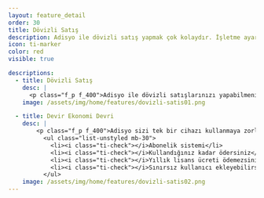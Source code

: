 ```yaml
---
layout: feature_detail
order: 30
title: Dövizli Satış
description: Adisyo ile dövizli satış yapmak çok kolaydır. İşletme ayarlarından dövizli satışı aktif ederek satış yapmaya hemen başlayabilirsiniz.
icon: ti-marker
color: red
visible: true

descriptions: 
  - title: Dövizli Satış
    desc: |
      <p class="f_p f_400">Adisyo ile dövizli satışlarınızı yapabilmenizie olanak tanır. Restoran ayarlarından dövizli satışı aktifleştirerek ödeme ekranında dövizli satış yapmaya hemen başlayabilirsiniz. Döviz kurlarını isterseniz Merkez Bankasından otomatik alabilir isterseniz de manuel olarak kendiniz ayarlayabilirsiniz.</p>
    image: /assets/img/home/features/dovizli-satis01.png

  - title: Devir Ekonomi Devri
    desc: |
        <p class="f_p f_400">Adisyo sizi tek bir cihazı kullanmaya zorlamaz. Adisyo'yu kullanmak için pahalı bir lisans almanız gerekmez. Yıllık bakım ücreti ödemezsiniz. Abonelik sistemi sayesinde, kullandığınız kadar ödersiniz.</p>
          <ul class="list-unstyled mb-30">
            <li><i class="ti-check"></i>Abonelik sistemi</li>
            <li><i class="ti-check"></i>Kullandığınız kadar ödersiniz</li>
            <li><i class="ti-check"></i>Yıllık lisans ücreti ödemezsiniz</li>
            <li><i class="ti-check"></i>Sınırsız kullanıcı ekleyebilirsiniz</li>
          </ul>
    image: /assets/img/home/features/dovizli-satis02.png
---
```


